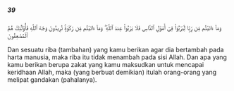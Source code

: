 ##### 39

<span class="ayah">وَمَآ ءَاتَيْتُم مِّن رِّبًۭا لِّيَرْبُوَا۟ فِىٓ أَمْوَٰلِ ٱلنَّاسِ فَلَا يَرْبُوا۟ عِندَ ٱللَّهِ ۖ وَمَآ ءَاتَيْتُم مِّن زَكَوٰةٍۢ تُرِيدُونَ وَجْهَ ٱللَّهِ فَأُو۟لَٰٓئِكَ هُمُ ٱلْمُضْعِفُونَ</span>

<span class="ayah_translation">Dan sesuatu riba (tambahan) yang kamu berikan agar dia bertambah pada harta manusia, maka riba itu tidak menambah pada sisi Allah. Dan apa yang kamu berikan berupa zakat yang kamu maksudkan untuk mencapai keridhaan Allah, maka (yang berbuat demikian) itulah orang-orang yang melipat gandakan (pahalanya).</span>
